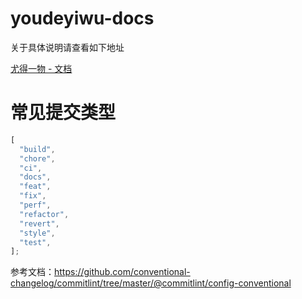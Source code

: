 # youdeyiwu-docs

关于具体说明请查看如下地址

[尤得一物 - 文档](https://youdeyiwu-docs.vercel.app)

# 常见提交类型

```js
[
  "build",
  "chore",
  "ci",
  "docs",
  "feat",
  "fix",
  "perf",
  "refactor",
  "revert",
  "style",
  "test",
];
```

参考文档：https://github.com/conventional-changelog/commitlint/tree/master/@commitlint/config-conventional
